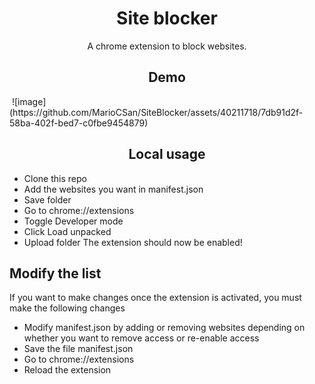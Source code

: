 <div>
<h1 align="Center">Site blocker</h1>
<p align="center">A chrome extension to block websites.</p>
<h2 align="center"> Demo </h2>
<img url="https://github.com/MarioCSan/SiteBlocker/assets/40211718/f333503f-c1fd-468a-9e12-b8d9299bf7e4" align=center/>
![image](https://github.com/MarioCSan/SiteBlocker/assets/40211718/7db91d2f-58ba-402f-bed7-c0fbe9454879)
<h2 align="center">Local usage</h2>
  
- Clone this repo 
- Add the websites you want in manifest.json
- Save folder
- Go to chrome://extensions
- Toggle Developer mode
- Click Load unpacked 
- Upload folder
The extension should now be enabled!

<h2 allign="center"> Modify the list </h2>

If you want to make changes once the extension is activated, you must make the following changes
- Modify manifest.json by adding or removing websites depending on whether you want to remove access or re-enable access
- Save the file manifest.json
- Go to chrome://extensions
- Reload the extension

</div>
